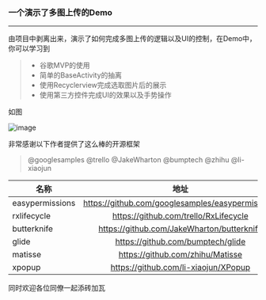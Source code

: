 ### 一个演示了多图上传的Demo
--------------
由项目中剥离出来，演示了如何完成多图上传的逻辑以及UI的控制，在Demo中，你可以学习到
> * 谷歌MVP的使用
> * 简单的BaseActivity的抽离
> * 使用Recyclerview完成选取图片后的展示
> * 使用第三方控件完成UI的效果以及手势操作

如图

![image](https://github.com/957919019/UploadPic/blob/master/111.gif)

非常感谢以下作者提供了这么棒的开源框架
> @googlesamples
> @trello
> @JakeWharton
> @bumptech
> @zhihu 
> @li-xiaojun

名称|地址
--|:--:
easypermissions | https://github.com/googlesamples/easypermissions
rxlifecycle | https://github.com/trello/RxLifecycle
butterknife | https://github.com/JakeWharton/butterknife
glide | https://github.com/bumptech/glide
matisse | https://github.com/zhihu/Matisse
xpopup | https://github.com/li-xiaojun/XPopup

同时欢迎各位同僚一起添砖加瓦
